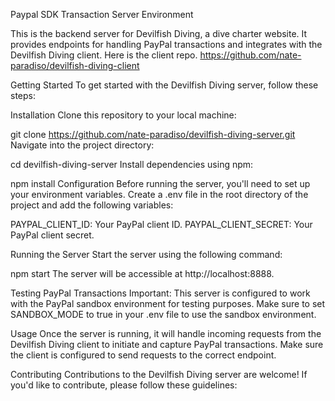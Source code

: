 Paypal SDK Transaction Server Environment

This is the backend server for Devilfish Diving, a dive charter website. It provides endpoints for handling PayPal transactions and integrates with the Devilfish Diving client.
Here is the client repo. https://github.com/nate-paradiso/devilfish-diving-client

Getting Started
To get started with the Devilfish Diving server, follow these steps:

Installation
Clone this repository to your local machine:


git clone https://github.com/nate-paradiso/devilfish-diving-server.git
Navigate into the project directory:


cd devilfish-diving-server
Install dependencies using npm:

npm install
Configuration
Before running the server, you'll need to set up your environment variables. Create a .env file in the root directory of the project and add the following variables:

PAYPAL_CLIENT_ID: Your PayPal client ID.
PAYPAL_CLIENT_SECRET: Your PayPal client secret.

Running the Server
Start the server using the following command:

npm start
The server will be accessible at http://localhost:8888.

Testing PayPal Transactions
Important: This server is configured to work with the PayPal sandbox environment for testing purposes. Make sure to set SANDBOX_MODE to true in your .env file to use the sandbox environment.

Usage
Once the server is running, it will handle incoming requests from the Devilfish Diving client to initiate and capture PayPal transactions. Make sure the client is configured to send requests to the correct endpoint.

Contributing
Contributions to the Devilfish Diving server are welcome! If you'd like to contribute, please follow these guidelines:

